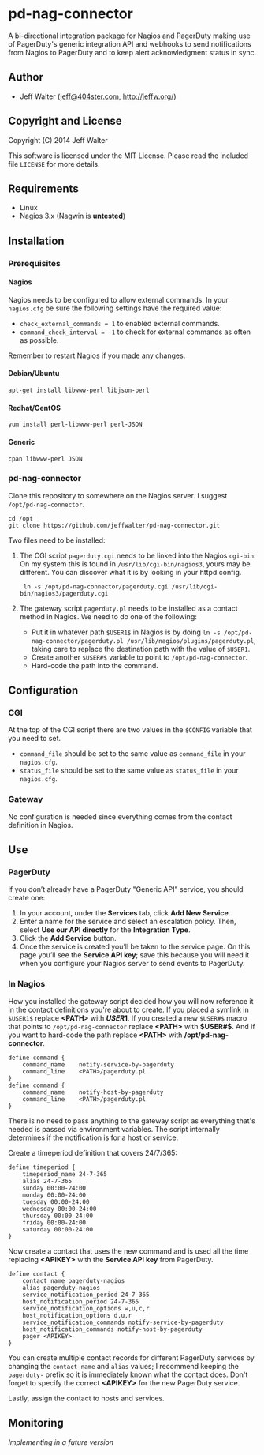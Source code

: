 pd-nag-connector
================

A bi-directional integration package for Nagios and PagerDuty making use of
PagerDuty's generic integration API and webhooks to send notifications from
Nagios to PagerDuty and to keep alert acknowledgment status in sync.

Author
------

* Jeff Walter (<jeff@404ster.com>, http://jeffw.org/)

Copyright and License
---------------------

Copyright (C) 2014 Jeff Walter

This software is licensed under the MIT License. Please read the included file
`LICENSE` for more details.

Requirements
------------

* Linux
* Nagios 3.x (Nagwin is **untested**)
    
Installation
------------

### Prerequisites

#### Nagios

Nagios needs to be configured to allow external commands. In your `nagios.cfg`
be sure the following settings have the required value:

* `check_external_commands = 1` to enabled external commands.
* `command_check_interval = -1` to check for external commands as often as
  possible.

Remember to restart Nagios if you made any changes.

#### Debian/Ubuntu

    apt-get install libwww-perl libjson-perl

#### Redhat/CentOS

    yum install perl-libwww-perl perl-JSON

#### Generic

    cpan libwww-perl JSON

### pd-nag-connector

Clone this repository to somewhere on the Nagios server. I suggest
`/opt/pd-nag-connector`.

    cd /opt
    git clone https://github.com/jeffwalter/pd-nag-connector.git

Two files need to be installed:

1. The CGI script `pagerduty.cgi` needs to be linked into the Nagios `cgi-bin`.
   On my system this is found in `/usr/lib/cgi-bin/nagios3`, yours may be
   different. You can discover what it is by looking in your httpd config.

        ln -s /opt/pd-nag-connector/pagerduty.cgi /usr/lib/cgi-bin/nagios3/pagerduty.cgi

2. The gateway script `pagerduty.pl` needs to be installed as a contact method in
   Nagios. We need to do one of the following:
   * Put it in whatever path `$USER1$` in Nagios is by doing
     `ln -s /opt/pd-nag-connector/pagerduty.pl /usr/lib/nagios/plugins/pagerduty.pl`,
     taking care to replace the destination path with the value of `$USER1`.
   * Create another `$USER#$` variable to point to `/opt/pd-nag-connector`.
   * Hard-code the path into the command.

Configuration
-------------

### CGI

At the top of the CGI script there are two values in the `$CONFIG` variable
that you need to set.

* `command_file` should be set to the same value as `command_file` in your
  `nagios.cfg`.
* `status_file` should be set to the same value as `status_file` in your
  `nagios.cfg`.

### Gateway

No configuration is needed since everything comes from the contact definition
in Nagios.

Use
---

### PagerDuty

If you don’t already have a PagerDuty "Generic API" service, you should create
one:

1. In your account, under the **Services** tab, click **Add New Service**.
2. Enter a name for the service and select an escalation policy. Then, select
   **Use our API directly** for the **Integration Type**.
3. Click the **Add Service** button.
4. Once the service is created you’ll be taken to the service page. On this
   page you’ll see the **Service API key**; save this because you will need it
   when you configure your Nagios server to send events to PagerDuty.

### In Nagios

How you installed the gateway script decided how you will now reference it in
the contact definitions you're about to create. If you placed a symlink in
`$USER1$` replace **\<PATH\>** with **$USER1$**. If you created a new `$USER#$`
macro that points to `/opt/pd-nag-connector` replace **\<PATH\>** with **$USER#$**.
And if you want to hard-code the path replace **\<PATH\>** with
**/opt/pd-nag-connector**.

    define command {
        command_name    notify-service-by-pagerduty
        command_line    <PATH>/pagerduty.pl
    }
    define command {
        command_name    notify-host-by-pagerduty
        command_line    <PATH>/pagerduty.pl
    }

There is no need to pass anything to the gateway script as everything that's
needed is passed via environment variables. The script internally determines if
the notification is for a host or service.

Create a timeperiod definition that covers 24/7/365:

    define timeperiod {
        timeperiod_name 24-7-365
        alias 24-7-365
        sunday 00:00-24:00
        monday 00:00-24:00
        tuesday 00:00-24:00
        wednesday 00:00-24:00
        thursday 00:00-24:00
        friday 00:00-24:00
        saturday 00:00-24:00
    }

Now create a contact that uses the new command and is used all the time
replacing **\<APIKEY\>** with the **Service API key** from PagerDuty.

    define contact {
        contact_name pagerduty-nagios
        alias pagerduty-nagios
        service_notification_period 24-7-365
        host_notification_period 24-7-365
        service_notification_options w,u,c,r
        host_notification_options d,u,r
        service_notification_commands notify-service-by-pagerduty
        host_notification_commands notify-host-by-pagerduty
        pager <APIKEY>
    }

You can create multiple contact records for different PagerDuty services by
changing the `contact_name` and `alias` values; I recommend keeping the
`pagerduty-` prefix so it is immediately known what the contact does. Don't
forget to specify the correct **\<APIKEY\>** for the new PagerDuty service.

Lastly, assign the contact to hosts and services.

Monitoring
----------

*Implementing in a future version*
